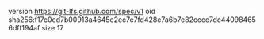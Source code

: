 version https://git-lfs.github.com/spec/v1
oid sha256:f17c0ed7b00913a4645e2ec7c7fd428c7a6b7e82eccc7dc440984656dff194af
size 17
